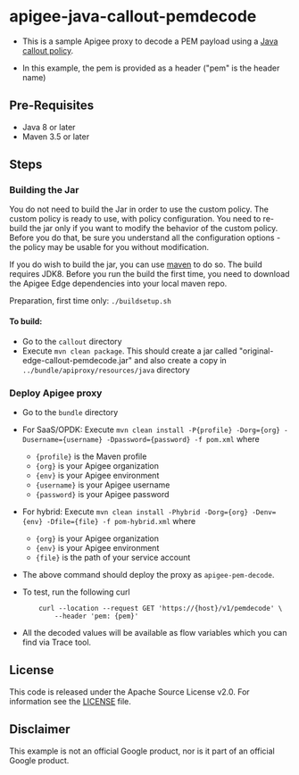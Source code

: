 # apigee-java-callout-pemdecode
- This is a sample Apigee proxy to decode a PEM payload using a [Java callout policy](https://docs.apigee.com/api-platform/reference/policies/java-callout-policy). 

- In this example, the pem is provided as a header ("pem" is the header name)

## Pre-Requisites

- Java 8 or later
- Maven 3.5 or later

## Steps

### Building the Jar

You do not need to build the Jar in order to use the custom policy. The custom policy is
ready to use, with policy configuration. You need to re-build the jar only if you want
to modify the behavior of the custom policy. Before you do that, be sure you understand
all the configuration options - the policy may be usable for you without modification.

If you do wish to build the jar, you can use
[maven](https://maven.apache.org/download.cgi) to do so. The build requires
JDK8. Before you run the build the first time, you need to download the Apigee
Edge dependencies into your local maven repo.

Preparation, first time only: `./buildsetup.sh`

#### To build: 
- Go to the `callout` directory
- Execute `mvn clean package`. This should create a jar called "original-edge-callout-pemdecode.jar" and also create a copy in `../bundle/apiproxy/resources/java` directory


### Deploy Apigee proxy
- Go to the `bundle` directory
- For SaaS/OPDK: Execute `mvn clean install -P{profile} -Dorg={org} -Dusername={username} -Dpassword={password} -f pom.xml` where
  - `{profile}` is the Maven profile
  - `{org}` is your Apigee organization
  - `{env}` is your Apigee environment
  - `{username}` is your Apigee username
  - `{password}` is your Apigee password
- For hybrid: Execute `mvn clean install -Phybrid -Dorg={org} -Denv={env} -Dfile={file} -f pom-hybrid.xml` where 
  - `{org}` is your Apigee organization
  - `{env}` is your Apigee environment
  - `{file}` is the path of your service account

- The above command should deploy the proxy as `apigee-pem-decode`. 
- To test, run the following curl
	```
		curl --location --request GET 'https://{host}/v1/pemdecode' \
            --header 'pem: {pem}'
	```
- All the decoded values will be available as flow variables which you can find via Trace tool.

## License

This code is released under the Apache Source License v2.0. For information see the [LICENSE](LICENSE) file.

## Disclaimer

This example is not an official Google product, nor is it part of an official Google product.


